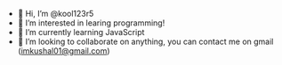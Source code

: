 - 👋 Hi, I’m @kool123r5
- 👀 I’m interested in learing programming!
- 🌱 I’m currently learning JavaScript
- 💞️ I’m looking to collaborate on anything, you can contact me on gmail (imkushal01@gmail.com)

<!---
kool123r5/kool123r5 is a ✨ special ✨ repository because its `README.md` (this file) appears on your GitHub profile.
You can click the Preview link to take a look at your changes.
--->
